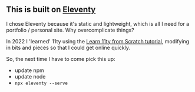 ## This is built on [Eleventy](https://www.11ty.dev/docs/usage/)

I chose Eleventy because it's static and lightweight, which is all I need for a portfolio / personal site. Why overcomplicate things?

In 2022 I 'learned' 11ty using the [Learn 11ty from Scratch tutorial](https://learneleventyfromscratch.com/lesson/2.html#hello-world), modifying in bits and pieces so that I could get online quickly.

So, the next time I have to come pick this up:

- update npm
- update node
- `npx eleventy --serve`
